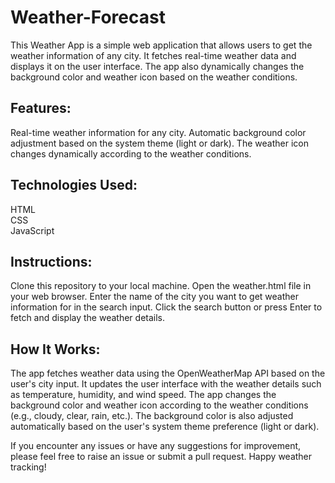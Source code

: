 # Weather-Forecast

This Weather App is a simple web application that allows users to get the weather information of any city. It fetches real-time weather data and displays it on the user interface. The app also dynamically changes the background color and weather icon based on the weather conditions.

## Features:

Real-time weather information for any city.
Automatic background color adjustment based on the system theme (light or dark).
The weather icon changes dynamically according to the weather conditions.

## Technologies Used:

HTML<br />
CSS<br />
JavaScript

## Instructions:

Clone this repository to your local machine.
Open the weather.html file in your web browser.
Enter the name of the city you want to get weather information for in the search input.
Click the search button or press Enter to fetch and display the weather details.

## How It Works:

The app fetches weather data using the OpenWeatherMap API based on the user's city input.
It updates the user interface with the weather details such as temperature, humidity, and wind speed.
The app changes the background color and weather icon according to the weather conditions (e.g., cloudy, clear, rain, etc.).
The background color is also adjusted automatically based on the user's system theme preference (light or dark).

If you encounter any issues or have any suggestions for improvement, please feel free to raise an issue or submit a pull request. Happy weather tracking!
